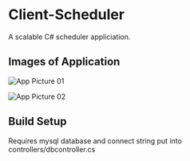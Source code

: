 # Client-Scheduler

A scalable C# scheduler appliciation.

## Images of Application
![App Picture 01](https://i.imgur.com/MvOPb07.png)

![App Picture 02](https://i.imgur.com/v89WH38.png)

## Build Setup

Requires mysql database and connect string put into controllers/dbcontroller.cs
